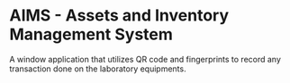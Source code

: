 # AIMS - Assets and Inventory Management System
A window application that utilizes QR code and fingerprints to record any transaction done on the laboratory equipments.
